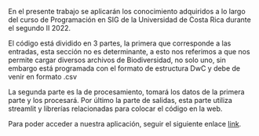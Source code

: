En el presente trabajo se aplicarán los conocimiento adquiridos a lo largo del curso de Programación en SIG de la Universidad de Costa Rica durante el segundo II 2022.

El código está dividido en 3 partes, la primera que corresponde a las entradas, esta sección no es determinante, a esto nos referimos a que nos permite cargar diversos archivos de Biodiversidad, no solo uno, sin embargo está programada con el formato de estructura DwC y debe de venir en formato .csv

La segunda parte es la de procesamiento, tomará los datos de la primera parte y los procesará. Por último la parte de salidas, esta parte utiliza streamlit y librerías relacionadas para colocar el código en la web.

Para poder acceder a nuestra aplicación, seguir el siguiente enlace [link](https://proyecto-final-wennavarro-carlosz.streamlit.app/). 
